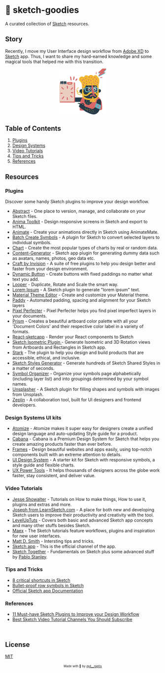 # 💎 sketch-goodies
A curated collection of [Sketch](https://www.sketchapp.com/) resources.

Story 
-----
Recently, I move my User Interface design workflow from [Adobe XD](https://www.adobe.com/gr_en/products/xd.html) to [Sketch](https://www.sketchapp.com/) app. Thus, I want to share my hard-earned knowledge and some magical tools that helped me with this transition.

<a href="https://icons8.com">
  <p align="center">
    <img src="assets/story.png" width="30%">
  </p>
</a>

Table of Contents
-----------------

1. [Plugins](#plugins)
2. [Design Systems](#design-systems-ui-kits)
3. [Video Tutorials](#video-tutorials)
4. [Tips and Tricks](#tips-and-tricks)
5. [References](#references)

Resources
---------

### Plugins
Discover some handy Sketch plugins to improve your design workflow.

- [Abstract](https://www.goabstract.com/) - One place to version, manage, and collaborate on your Sketch files.
- [Anima Toolkit](https://animaapp.github.io/) - Design responsive screens in Sketch and export to HTML.
- [Animate](http://animatemate.com/) - Create your animations directly in Sketch using AnimateMate.
- [Batch Create Symbols](https://github.com/demersdesigns/sketch-batch-create-symbols) - A plugin for Sketch to convert selected layers to individual symbols.
- [Chart](https://github.com/pavelkuligin/chart) - Create the most popular types of charts by real or random data.
- [Content-Generator](https://github.com/timuric/Content-generator-sketch-plugin) - Sketch app plugin for generating dummy data such as avatars, names, photos, geo data etc.
- [Craft by Invision](https://www.invisionapp.com/craft) - A suite of free plugins to help you design better and faster from your design environment.
- [Dynamic Button](https://github.com/ddwht/sketch-dynamic-button) - Create buttons with fixed paddings no matter what text you add.
- [Looper](http://sureskumar.com/looper/) - Duplicate, Rotate and Scale the smart way.
- [Lorem Ipsum](https://github.com/whoisryosuke/sketch-lorem-ipsum-2017) - A Sketch plugin to generate "lorem ipsum" text.
- [Material Theme Editor](https://material.io/tools/theme-editor/) - Create and customize your Material theme.
- [Paddy](https://github.com/DWilliames/paddy-sketch-plugin) - Automated padding, spacing and alignment for your Sketch layers
- [Pixel Perfecter](https://github.com/swiadek/pixel-perfecter-sketch-plugin) - Pixel Perfecter helps you find pixel imperfect layers in your documents.
- [Prism](https://github.com/ment-mx/Prism) - Creates a beautiful artboard color palette with all your 'Document Colors' and their respective color label in a variety of formats.
- [React-sketcapp](http://airbnb.io/react-sketchapp/) - Render your React components to Sketch
- [Sketch Isometric Plugin ](https://github.com/sureskumar/sketch-isometric?ref=fordesignrs) - Generate Isometric and 3D Rotation views from Artboards and Rectangles in Sketch app.
- [Stark](https://www.getstark.co/) - The plugin to help you design and build products that are accessible, ethical, and inclusive.
- [Sketch Styles Generator](https://github.com/lucaorio/sketch-styles-generator) - Generate hundreds of Sketch Shared Styles in a matter of seconds.
- [Symbol Organizer](https://github.com/sonburn/symbol-organizer) - Organize your symbols page alphabetically (including layer list) and into groupings determined by your symbol names.
- [Unsplasher](https://github.com/perrysmotors/sketch-unsplasher) - A Sketch plugin for filling shapes and symbols with images from Unsplash.
- [Zeplin](https://zeplin.io/) - A collaboration tool, built for UI designers and frontend developers.

### Design Systems UI kits

- [Atomize](http://atomizedesign.com) - Atomize makes it super easy for designers create a unified design language and auto-updating Style guide for a product.
- [Cabana](https://cabanadesignsystem.com/) - Cabana is a Premium Design System for Sketch that helps you create amazing products faster than ever before.
- [Frames](https://framesforsketch.com/) - Design beautiful websites and apps easily, using top-notch components built with an extreme attention to details.
- [UI Design System](https://uidesignsystem.com/) - A starter kit for Sketch with responsive symbols, a style guide and flexible charts.
- [UX Power Tools](https://www.uxpower.tools/) - It helps thousands of designers across the globe work faster, stay consistent, and deliver value.

### Video Tutorials

- [Jesse Showalter](https://www.youtube.com/playlist?list=PLrtjkLnNjGHuH00MTdjQGlAt6Gcm5oFDP) - Tutorials on How to make things, How to use it, plugins and extras and more.
- [Joseph from LearnSketch.com](https://www.youtube.com/user/learnsketch) - A place for both new and developing Sketch users to improve their productivity and creativity with the tool. 
- [LevelUpTuts](https://www.youtube.com/user/LevelUpTuts/playlists?sort=dd&shelf_id=9&view=50) - Covers both basic and advanced Sketch app concepts and many other stuffs besides Sketch.
- [Maex](https://www.youtube.com/playlist?list=PLgwNtYvZGv9Q_rH5RVWYE20dcp4_MLhX_) - The Sketch tutorials feature workflows, plugins and inspiration for new user interfaces.
- [Matt D. Smith](https://www.youtube.com/playlist?list=PLRH-iQQ3liameZu6Do8mYJdm-zCLymXJ1) - Intersting tips and tricks.
- [Sketch app](https://www.youtube.com/channel/UC-1eTnnUmKJ8yEa1nCnAGpw) - This is the official channel of the app.
- [Sketch Together](https://www.youtube.com/playlist?list=PLWlUJU11tp4fEXI8deWhBQAHDv9R23WHB) - Fundamentals on Sketch plus some advanced stuff by [Pablo Stanley](https://www.pablostanley.com/).

### Tips and Tricks

- [8 critical shortcuts in Sketch](https://www.invisionapp.com/inside-design/8-critical-shortcuts-in-sketch/)
- [Bullet-proof row symbols in Sketch](https://medium.com/deliveroo-design/bullet-proof-rows-d185f7ad3a85?ref=fordesignrs)
- [Official Sketch app Documentation](https://www.sketch.com/docs/)

### References
- [11 Must-have Sketch Plugins to Improve your Design Workflow](https://medium.com/sketch-app-sources/11-must-have-sketch-plugins-to-improve-your-design-workflow-a4c752e3a036)
- [Best Sketch Video Tutorial Channels You Should Subscribe](https://medium.com/introcept-hub/best-sketch-video-tutorial-channels-you-should-subscribe-27e007243864)

&nbsp;

License
-------
[MIT](https://en.wikipedia.org/wiki/MIT_License)

<p align="center">
<sub><sup>Made with 🤘 by <a href="https://twitter.com/d__raptis">@d__raptis</a></sup></sub>
</p>
